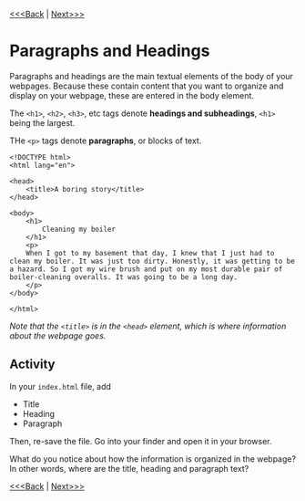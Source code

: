 [<<<Back](elements.md) | [Next>>>](links.md)

# Paragraphs and Headings

Paragraphs and headings are the main textual elements of the body of your webpages. Because these contain content that you want to organize and display on your webpage, these are entered in the body element. 

The `<h1>`, `<h2>`, `<h3>`, etc tags denote **headings and subheadings**, `<h1>` being the largest.

THe `<p>` tags denote **paragraphs**, or blocks of text.

```
<!DOCTYPE html>
<html lang="en">

<head>
	<title>A boring story</title>
</head>

<body>
	<h1>
		Cleaning my boiler
	</h1>
	<p>
	When I got to my basement that day, I knew that I just had to clean my boiler. It was just too dirty. Honestly, it was getting to be a hazard. So I got my wire brush and put on my most durable pair of boiler-cleaning overalls. It was going to be a long day.
	</p>
</body>

</html>
```

*Note that the `<title>` is in the `<head>` element, which is where information about the webpage goes.* 

## Activity

In your `index.html` file, add

- Title
- Heading
- Paragraph 

Then, re-save the file. Go into your finder and open it in your browser.

What do you notice about how the information is organized in the webpage? In other words, where are the title, heading and paragraph text?

[<<<Back](elements.md) | [Next>>>](links.md)
